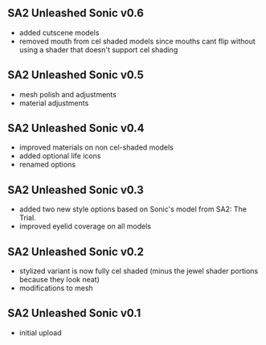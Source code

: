## SA2 Unleashed Sonic v0.6

- added cutscene models
- removed mouth from cel shaded models since mouths cant flip without using a shader that doesn't support cel shading

## SA2 Unleashed Sonic v0.5

- mesh polish and adjustments
- material adjustments

## SA2 Unleashed Sonic v0.4

- improved materials on non cel-shaded models
- added optional life icons
- renamed options

## SA2 Unleashed Sonic v0.3

- added two new style options based on Sonic's model from SA2: The Trial.
- improved eyelid coverage on all models

## SA2 Unleashed Sonic v0.2

- stylized variant is now fully cel shaded (minus the jewel shader portions because they look neat)
- modifications to mesh

## SA2 Unleashed Sonic v0.1

- initial upload